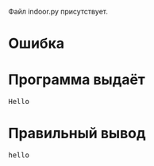Файл indoor.py присутствует.
# Ошибка
# Программа выдаёт
<pre>
Hello
</pre>
# Правильный вывод
<pre>hello
</pre>